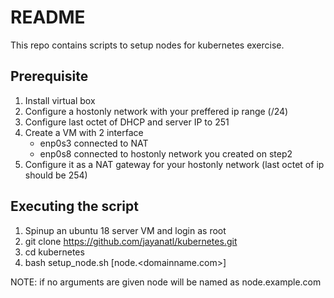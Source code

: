 # README
This repo contains scripts to setup nodes for kubernetes exercise. 

## Prerequisite
1. Install virtual box
2. Configure a hostonly network with your preffered ip range (/24)
3. Configure last octet of DHCP and server IP to 251
4. Create a VM with 2 interface
    - enp0s3 connected to NAT
    - enp0s8 connected to hostonly network you created on step2
5. Configure it as a NAT gateway for your hostonly network (last octet of ip should be 254)

## Executing the script
1. Spinup an ubuntu 18 server VM and login as root
2. git clone https://github.com/jayanatl/kubernetes.git
3. cd kubernetes
4. bash setup_node.sh [node<x>.<domainname.com>]

NOTE: if no arguments are given node will be named as node<last octet of ip>.example.com